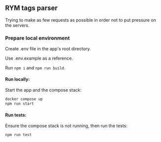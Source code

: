 ## RYM tags parser

Trying to make as few requests as possible in order not to put pressure on the servers.

### Prepare local environment

Create .env file in the app's root directory.

Use .env.example as a reference.

Run `npm i` and `npm run build`.

#### Run locally:

Start the app and the compose stack:

```bash
docker compose up
npm run start
```

#### Run tests:

Ensure the compose stack is not running, then run the tests:

```bash
npm run test
```
